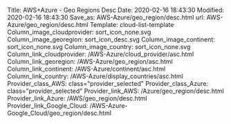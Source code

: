Title: AWS+Azure - Geo Regions Desc
Date: 2020-02-16 18:43:30
Modified: 2020-02-16 18:43:30
Save_as: AWS-Azure/geo_region/desc.html
url: AWS-Azure/geo_region/desc.html
Template: cloud-list-template
Column_image_cloudprovider: sort_icon_none.svg
Column_image_georegion: sort_icon_desc.svg
Column_image_continent: sort_icon_none.svg
Column_image_country: sort_icon_none.svg
Column_link_cloudprovider: /AWS-Azure/cloud_provider/asc.html
Column_link_georegion: /AWS-Azure/geo_region/asc.html
Column_link_continent: /AWS-Azure/continent/asc.html
Column_link_country: /AWS-Azure/display_countries/asc.html
Provider_class_AWS: class="provider_selected"
Provider_class_Azure: class="provider_selected"
Provider_link_AWS: /Azure/geo_region/desc.html
Provider_link_Azure: /AWS/geo_region/desc.html
Provider_link_Google_Cloud: /AWS-Azure-Google_Cloud/geo_region/desc.html